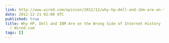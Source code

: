 ```yaml
---
link: http://www.wired.com/opinion/2012/12/why-hp-dell-and-ibm-are-on-the-wrong-side-of-history/
date: 2012-12-21 02:00 UTC
published: true
title: Why HP, Dell and IBM Are on the Wrong Side of Internet History | Wired Opinion
  | Wired.com
tags: []
---
```



